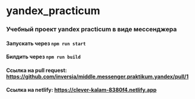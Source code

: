 # yandex_practicum

### Учебный проект yandex practicum в виде мессенджера

#### Запускать через `npm run start`
#### Билдить через `npm run build`

#### Ссылка на pull request: https://github.com/inversia/middle.messenger.praktikum.yandex/pull/1
#### Ссылка на netlify: https://clever-kalam-8380f4.netlify.app
